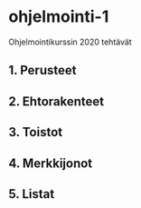 # ohjelmointi-1
Ohjelmointikurssin 2020 tehtävät
## 1. Perusteet
## 2. Ehtorakenteet
## 3. Toistot
## 4. Merkkijonot
## 5. Listat
